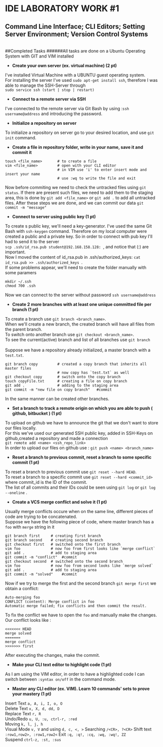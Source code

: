 IDE LABORATORY WORK #1
======================

Command Line Interface; CLI Editors; Setting Server Environment; Version Control Systems
----------------------------------------------------------------------------------------

<br>
##Completed Tasks
######All tasks are done on a Ubuntu Operating System with GIT and VIM installed

   - **Create your own server (ex. virtual machine) (2 pt)**
    
I've installed Virtual Machine with a UBUNTU guest operating system. <br>For installing the server I've used `sudo apt-get install ssh`, therefore I was able to manage the SSH-Server through<br> `sudo service ssh (start | stop | restart)`

   - **Connect to a remote server via SSH**

I've connected to the remote server via Git Bash by using :`ssh username@address` and introducing the password.

   - **Initialize a repository on server**

To initialize a repository on server go to your desired location, and use `git init` command.

   - **Create a file in repository folder, write in your name, save it and commit it**

```
touch <file_name>       # to create a file
vim <file_name>         # open with your CLI editor
                        # in VIM use 'i' to enter insert mode and insert your name
                        # use :wq to write the file and exit
```
Now before commiting we need to check the untracked files using `git status`. If there are present such files, we need to add them to the staging area, this is done by `git add <file_name>` or `git add .` to add all untracked files.
After these steps we are done, and we can commit our data `git commit -m "message"`

   - **Connect to server using public key (1 pt)**

To create s public key, we'll need a key-generator. I've used the same Git Bash with `ssh-keygen` command. Therefore on my local computer were created a public and a private key. So in order to connect with pub key I'll had to send it to the server<br>`scp .ssh/id_rsa.pub student@192.168.158.128: `, and notice that (:) are important.<br>
Now I moved the content of id_rsa.pub  in .ssh/authorized_keys: `cat id_rsa.pub >> .ssh/authorized_keys `.<br>
If some problems appear, we'll need to create the folder manually with some paramers
```
mkdir ~/.ssh
chmod 700 .ssh
```
Now we can connect to the server without password `ssh username@address`

   - **Create 2 more branches with at least one unique committed file per branch (1 pt)**

To create a branch use `git branch <branch_name>`.<br>When we'll create a new branch, the created branch will have all files from the parent branch.<br>To switch onto another branch use `git checkout <branch_name>`.<br>To see the current(active) branch and list of all branches use `git branch`<br><br>Suppose we have a repository already initialized, a master branch with a `test.txt`.
```
git branch copy         # created a copy branch that inherits all master files
                        # now copy has `test.txt` as well
git checkout copy       # switch onto the copy branch
touch copyFile.txt      # creating a file on copy branch
git add .               # adding to the staging area
git commit -m "new file on copy branch"   #commit
```
In the same manner can be created other branches.

   - **Set a branch to track a remote origin on which you are able to push ( github, bitbucket ) (1 pt)**

To upload on github we have to announce the git that we don't want to store our files locally.<br>
For this we've used our generated SSH public key, added in SSH-Keys on github,created a repository and made a connection 
<br>`git remote add <name> <ssh_repo_link>`
<br>In order to upload our files on github use : `git push <name> <branch_name>`

   - **Reset a branch to previous commit, reset a branch to some specific commit (1 pt)**

To reset a branch to previous commit use `git reset --hard HEAD`. <br>
To reset a branch to a specific commit use `git reset --hard <commit_id>` where commit_id is the ID of the commit.<br>
The list of all commits and their IDs could be seen using `git log` or `git log --oneline` .

   - **Create a VCS merge conflict and solve it (1 pt)**

Usually merge conflicts occure when on the same line, different pieces of code are trying to be concatenated.<br>
Suppose we have the following piece of code, where master branch has a `foo` with `merge` string in it
```
git branch first     # creating first branch
git branch second    # creating second branch
git checkout first   # switched onto the first branch
vim foo              # now foo from first looks like `merge conflict`
git add .            # add to staging area
git commit -m "conflict"  #commit
git checkout second  # switched onto the second branch
vim foo              # now foo from second looks like `merge solved`
git add .            # add to staging area
git commit -m "solved"    #commit
```
Now if we try to merge the first and the second branch `git merge first` we obtain a conflict:
```
Auto-merging foo
CONFLICT (content): Merge conflict in foo
Automatic merge failed; fix conflicts and then commit the result.
```
To fix the conflict we have to open the `foo` and manually make the changes. Our conflict looks like :
```
<<<<<<< HEAD
merge solved
=======
merge conflict
>>>>>>> first
```
After executing the changes, make the commit.

   - **Make your CLI text editor to highlight code (1 pt)**

As I am using the VIM editor, in order to have a highlighted code I can switch between `:syntax on/off` in the command mode.

   - **Master any CLI editor (ex. VIM). Learn 10 commands' sets  to prove your mastery (1 pt)**

Insert Text `a, A, i, I, o, O`<br>
Delete Text `x, X, d, dd, D`<br>
Replace Text `r, R`<br>
Undo/Redo `u, U, :u, ctrl-r, :red`<br>
Moving `k, l, j, h`<br>
Visual Mode `v, V` and using `d, c, <, >`
Searching `/<CR>, ?<CR>`
Shift text `:row1,row2>, :row1,row2<`
Exit `:q, :q!, :cq, :wq, :wq!, ZZ`<br>
Suspend `ctrl-z, :st, :sus`











